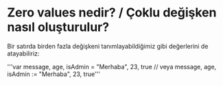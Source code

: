 # Zero values nedir? / Çoklu değişken nasıl oluşturulur?
Bir satırda birden fazla değişkeni tanımlayabildiğimiz gibi değerlerini de atayabiliriz:

'''var message, age, isAdmin = "Merhaba", 23, true
// veya
message, age, isAdmin := "Merhaba", 23, true'''

